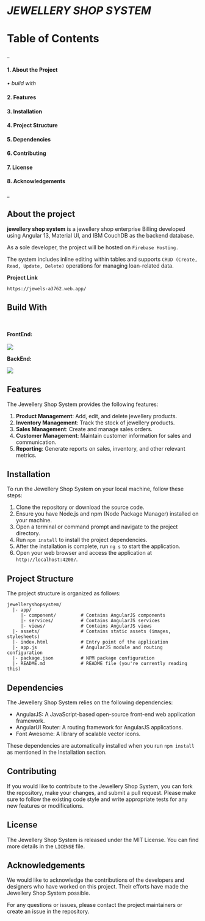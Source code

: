# *JEWELLERY SHOP SYSTEM*


# Table of Contents
_
#### 1.   About the Project
*•	build with*
#### 2.	Features
#### 3.	Installation
#### 4.	Project Structure
#### 5. Dependencies
#### 6. Contributing
#### 7. License
#### 8. Acknowledgements
_

## About the project

  **jewellery shop system** is a jewellery shop enterprise Billing  developed using Angular 13, Material UI, and IBM CouchDB as the backend database.
  
As a sole developer, the project will be hosted on `Firebase Hosting.`                                    

The system includes inline editing within tables and supports `CRUD (Create, Read, Update, Delete)` operations for managing loan-related data.

**Project Link**

    https://jewels-a3762.web.app/

## Build With
<br>

**FrontEnd:**
<br>
<br>
<img src=https://camo.githubusercontent.com/29026b68c52288230bf32bc2268e47e5c3b81dba23106fb062fcc0541f8e9529/68747470733a2f2f696d672e736869656c64732e696f2f62616467652f416e67756c61722d4444303033313f7374796c653d666f722d7468652d6261646765266c6f676f3d616e67756c6172266c6f676f436f6c6f723d7768697465>
<br>

**BackEnd:**

<img src=https://github.com/ckhariharan/jewelleryshopsystem/assets/133518144/fe7ad009-72ae-4fc7-99c2-902c9c58f219>


## Features

The Jewellery Shop System provides the following features:


1. **Product Management**: Add, edit, and delete jewellery products.
2. **Inventory Management**: Track the stock of jewellery products.
3. **Sales Management**: Create and manage sales orders.
4. **Customer Management**: Maintain customer information for sales and communication.
5. **Reporting**: Generate reports on sales, inventory, and other relevant metrics.

## Installation

To run the Jewellery Shop System on your local machine, follow these steps:

1. Clone the repository or download the source code.
2. Ensure you have Node.js and npm (Node Package Manager) installed on your machine.
3. Open a terminal or command prompt and navigate to the project directory.
4. Run `npm install` to install the project dependencies.
5. After the installation is complete, run `ng s` to start the application.
6. Open your web browser and access the application at `http://localhost:4200/`.

## Project Structure

The project structure is organized as follows:

```
jewelleryshopsystem/
  |- app/
     |- component/         # Contains AngularJS components
     |- services/          # Contains AngularJS services
     |- views/             # Contains AngularJS views
  |- assets/               # Contains static assets (images, stylesheets)
  |- index.html            # Entry point of the application
  |- app.js                # AngularJS module and routing configuration
  |- package.json          # NPM package configuration
  |- README.md             # README file (you're currently reading this)
```

## Dependencies

The Jewellery Shop System relies on the following dependencies:

- AngularJS: A JavaScript-based open-source front-end web application framework.
- AngularUI Router: A routing framework for AngularJS applications.
- Font Awesome: A library of scalable vector icons.

These dependencies are automatically installed when you run `npm install` as mentioned in the Installation section.

## Contributing

If you would like to contribute to the Jewellery Shop System, you can fork the repository, make your changes, and submit a pull request. Please make sure to follow the existing code style and write appropriate tests for any new features or modifications.

## License

The Jewellery Shop System is released under the MIT License. You can find more details in the `LICENSE` file.

## Acknowledgements

We would like to acknowledge the contributions of the developers and designers who have worked on this project. Their efforts have made the Jewellery Shop System possible.

For any questions or issues, please contact the project maintainers or create an issue in the repository.
